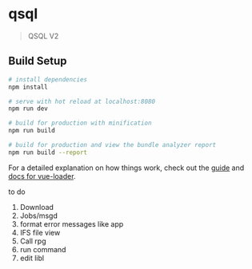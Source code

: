 # qsql

> QSQL V2

## Build Setup

```bash
# install dependencies
npm install

# serve with hot reload at localhost:8080
npm run dev

# build for production with minification
npm run build

# build for production and view the bundle analyzer report
npm run build --report
```

For a detailed explanation on how things work, check out the [guide](http://vuejs-templates.github.io/webpack/) and [docs for vue-loader](http://vuejs.github.io/vue-loader).

to do

1. Download
2. Jobs/msgd
3. format error messages like app
4. IFS file view
5. Call rpg
6. run command
7. edit libl
